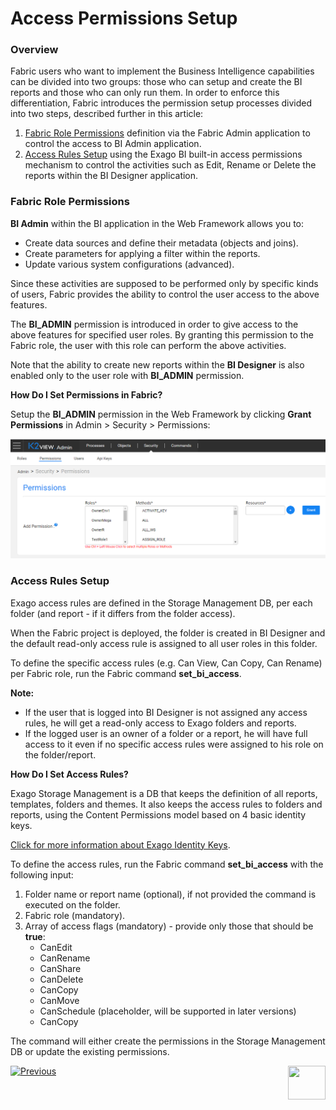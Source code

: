 # Access Permissions Setup

### Overview

Fabric users who want to implement the Business Intelligence capabilities can be divided into two groups: those who can setup and create the BI reports and those who can only run them. In order to enforce this differentiation, Fabric introduces the permission setup processes divided into two steps, described further in this article:

1. [Fabric Role Permissions](02_Permissions_Setup.md#Fabric-Role-Permissions) definition via the Fabric Admin application to control the access to BI Admin application.
2. [Access Rules Setup](02_Permissions_Setup.md#Access-Rules-Setup) using the Exago BI built-in access permissions mechanism to control the activities such as Edit, Rename or Delete the reports within the BI Designer application. 

### Fabric Role Permissions 

**BI Admin** within the BI application in the Web Framework allows you to:

* Create data sources and define their metadata (objects and joins).
* Create parameters for applying a filter within the reports.
* Update various system configurations (advanced).

Since these activities are supposed to be performed only by specific kinds of users, Fabric provides the ability to control the user access to the above features. 

The **BI_ADMIN** permission is introduced in order to give access to the above features for specified user roles. By granting this permission to the Fabric role, the user with this role can perform the above activities.

Note that the ability to create new reports within the **BI Designer** is also enabled only to the user role with **BI_ADMIN** permission.

**How Do I Set Permissions in Fabric?**

Setup the **BI_ADMIN** permission in the Web Framework by clicking **Grant Permissions** in Admin > Security > Permissions:

<img src="images/permissions_setup_0.PNG" alt="image" />

### Access Rules Setup

Exago access rules are defined in the Storage Management DB, per each folder (and report - if it differs from the folder access).

When the Fabric project is deployed, the <project name> folder is created in BI Designer and the default read-only access rule is assigned to all user roles in this folder.

To define the specific access rules (e.g. Can View, Can Copy, Can Rename) per Fabric role, run the Fabric command **set_bi_access**.

**Note:**

- If the user that is logged into BI Designer is not assigned any access rules, he will get a read-only access to Exago folders and reports.
- If the logged user is an owner of a folder or a report, he will have full access to it even if no specific access rules were assigned to his role on the folder/report.

**How Do I Set Access Rules?**

Exago Storage Management is a DB that keeps the definition of all reports, templates, folders and themes. It also keeps the access rules to folders and reports, using the Content Permissions model based on 4 basic identity keys.

[Click for more information about Exago Identity Keys](https://support.exagoinc.com/hc/en-us/articles/360042587313#h_2ffb7d21-1f58-47bd-957d-55a4eace7ef0).

To define the access rules, run the Fabric command **set_bi_access** with the following input:

1. Folder name or report name (optional), if not provided the command is executed on the <project name> folder.
2. Fabric role (mandatory).
3. Array of access flags (mandatory) - provide only those that should be **true**: 
   * CanEdit
   * CanRename
   * CanShare
   * CanDelete
   * CanCopy
   * CanMove
   * CanSchedule (placeholder, will be supported in later versions)
   * CanCopy

The command will either create the permissions in the Storage Management DB or update the existing permissions.



[![Previous](/articles/images/Previous.png)](01_Installation.md)[<img align="right" width="60" height="54" src="/articles/images/Next.png">](03_Metadata_Setup.md) 

